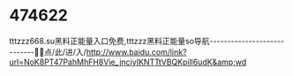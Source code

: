 # 474622
tttzzz668.su黑料正能量入口免费,tttzzz黑料正能量so导航----------------------------🎣🎣点/此/进/入/http://www.baidu.com/link?url=NoK8PT47PahMhFH8Vie_jnciyIKNTTtVBQKpill6udK&amp;wd
